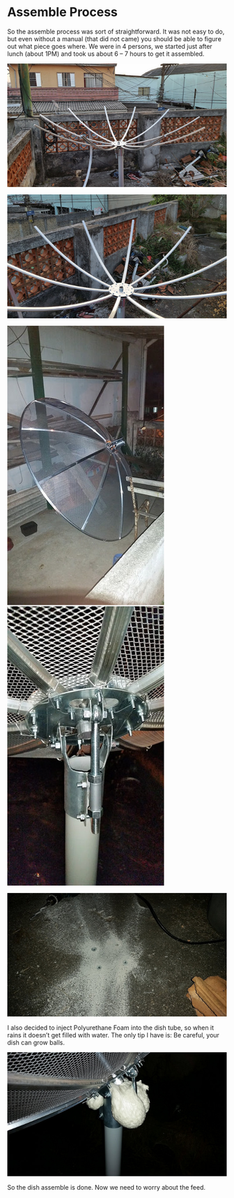 # Assemble Process

So the assemble process was sort of straightforward. It was not easy to do, but even without a manual \(that did not came\) you should be able to figure out what piece goes where. We were in 4 persons, we started just after lunch \(about 1PM\) and took us about 6 – 7 hours to get it assembled.

![](/assets/30117195250_d6ea68bbae_z.jpg)

![](/assets/30117193780_c128f0ac0c_z.jpg)

![](/assets/30414297785_9d42822a51_z.jpg)![](/assets/29782514093_ddeddb12cc_z.jpg)

![](/assets/30117198940_0bce266ed2_z.jpg)

I also decided to inject Polyurethane Foam into the dish tube, so when it rains it doesn’t get filled with water. The only tip I have is: Be careful, your dish can grow balls.

![](/assets/29782515453_b69e273037_z.jpg)

So the dish assemble is done. Now we need to worry about the feed.

